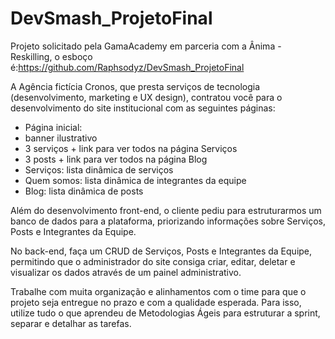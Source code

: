 # DevSmash_ProjetoFinal

Projeto solicitado pela GamaAcademy em parceria com a Ânima - Reskilling, o esboço é:https://github.com/Raphsodyz/DevSmash_ProjetoFinal

A Agência fictícia Cronos, que presta serviços de tecnologia (desenvolvimento,
marketing e UX design), contratou você para o desenvolvimento do site institucional com
as seguintes páginas:

- Página inicial:
- banner ilustrativo
- 3 serviços + link para ver todos na página Serviços
- 3 posts + link para ver todos na página Blog
- Serviços: lista dinâmica de serviços
- Quem somos: lista dinâmica de integrantes da equipe
- Blog: lista dinâmica de posts

Além do desenvolvimento front-end, o cliente pediu para estruturarmos um
banco de dados para a plataforma, priorizando informações sobre Serviços, Posts e
Integrantes da Equipe.

No back-end, faça um CRUD de Serviços, Posts e Integrantes da Equipe, permitindo que
o administrador do site consiga criar, editar, deletar e visualizar os dados através de um
painel administrativo.

Trabalhe com muita organização e alinhamentos com o time para que o projeto
seja entregue no prazo e com a qualidade esperada. Para isso, utilize tudo o que
aprendeu de Metodologias Ágeis para estruturar a sprint, separar e detalhar as tarefas.
